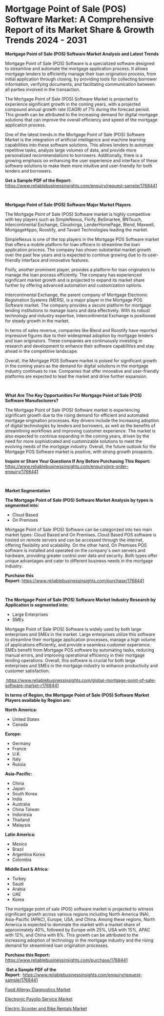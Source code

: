 <p><h1>Mortgage Point of Sale (POS) Software Market: A Comprehensive Report of its Market Share & Growth Trends 2024 - 2031</h1></p><p><strong>Mortgage Point of Sale (POS) Software Market Analysis and Latest Trends</strong></p>
<p><p>Mortgage Point of Sale (POS) Software is a specialized software designed to streamline and automate the mortgage application process. It allows mortgage lenders to efficiently manage their loan origination process, from initial application through closing, by providing tools for collecting borrower information, verifying documents, and facilitating communication between all parties involved in the transaction.</p><p>The Mortgage Point of Sale (POS) Software Market is projected to experience significant growth in the coming years, with a projected compound annual growth rate (CAGR) of 7% during the forecast period. This growth can be attributed to the increasing demand for digital mortgage solutions that can improve the overall efficiency and speed of the mortgage application process.</p><p>One of the latest trends in the Mortgage Point of Sale (POS) Software Market is the integration of artificial intelligence and machine learning capabilities into these software solutions. This allows lenders to automate repetitive tasks, analyze large volumes of data, and provide more personalized recommendations to borrowers. Additionally, there is a growing emphasis on enhancing the user experience and interface of these software solutions to make them more intuitive and user-friendly for both lenders and borrowers.</p></p>
<p><strong>Get a Sample PDF of the Report:&nbsp;</strong> <a href="https://www.reliablebusinessinsights.com/enquiry/request-sample/1768441">https://www.reliablebusinessinsights.com/enquiry/request-sample/1768441</a></p>
<p>&nbsp;</p>
<p><strong>Mortgage Point of Sale (POS) Software Major Market Players</strong></p>
<p><p>The Mortgage Point of Sale (POS) Software market is highly competitive with key players such as SimpleNexus, Floify, BeSmartee, BNTouch, Intercontinental Exchange, Cloudvirga, LenderHomePage, Blend, Maxwell, MortgageHippo, Roostify, and Tavant Technologies leading the market. </p><p>SimpleNexus is one of the top players in the Mortgage POS Software market that offers a mobile platform for loan officers to streamline the loan application process. The company has shown substantial market growth over the past few years and is expected to continue growing due to its user-friendly interface and innovative features.</p><p>Floify, another prominent player, provides a platform for loan originators to manage the loan process efficiently. The company has experienced significant market growth and is projected to expand its market share further by offering advanced automation and customization options.</p><p>Intercontinental Exchange, the parent company of Mortgage Electronic Registration Systems (MERS), is a major player in the Mortgage POS Software market. The company provides a secure platform for mortgage lending institutions to manage loans and data effectively. With its robust technology and industry expertise, Intercontinental Exchange is positioned for steady growth in the market.</p><p>In terms of sales revenue, companies like Blend and Roostify have reported impressive figures due to their widespread adoption by mortgage lenders and loan originators. These companies are continuously investing in research and development to enhance their software capabilities and stay ahead in the competitive landscape.</p><p>Overall, the Mortgage POS Software market is poised for significant growth in the coming years as the demand for digital solutions in the mortgage industry continues to rise. Companies that offer innovative and user-friendly platforms are expected to lead the market and drive further expansion.</p></p>
<p>&nbsp;</p>
<p><strong>What Are The Key Opportunities For Mortgage Point of Sale (POS) Software Manufacturers?</strong></p>
<p><p>The Mortgage Point of Sale (POS) Software market is experiencing significant growth due to the rising demand for efficient and automated mortgage origination processes. Key drivers include the increasing adoption of digital technologies by lenders and borrowers, as well as the benefits of streamlining workflows and improving customer experience. The market is also expected to continue expanding in the coming years, driven by the need for more sophisticated and customizable solutions to meet the evolving needs of the mortgage industry. Overall, the future outlook for the Mortgage POS Software market is positive, with strong growth prospects.</p></p>
<p><strong>Inquire or Share Your Questions If Any Before Purchasing This Report:</strong> <a href="https://www.reliablebusinessinsights.com/enquiry/pre-order-enquiry/1768441">https://www.reliablebusinessinsights.com/enquiry/pre-order-enquiry/1768441</a></p>
<p>&nbsp;</p>
<p><strong>Market Segmentation</strong></p>
<p><strong>The Mortgage Point of Sale (POS) Software Market Analysis by types is segmented into:</strong></p>
<p><ul><li>Cloud Based</li><li>On Premises</li></ul></p>
<p><p>Mortgage Point of Sale (POS) Software can be categorized into two main market types: Cloud Based and On Premises. Cloud Based POS software is hosted on remote servers and can be accessed through the internet, offering flexibility and scalability. On the other hand, On Premises POS software is installed and operated on the company's own servers and hardware, providing greater control over data and security. Both types offer unique advantages and cater to different business needs in the mortgage industry.</p></p>
<p><strong>Purchase this Report:&nbsp;</strong><a href="https://www.reliablebusinessinsights.com/purchase/1768441">https://www.reliablebusinessinsights.com/purchase/1768441</a></p>
<p>&nbsp;</p>
<p><strong>The Mortgage Point of Sale (POS) Software Market Industry Research by Application is segmented into:</strong></p>
<p><ul><li>Large Enterprises</li><li>SMEs</li></ul></p>
<p><p>Mortgage Point of Sale (POS) Software is widely used by both large enterprises and SMEs in the market. Large enterprises utilize this software to streamline their mortgage application processes, manage a high volume of applications efficiently, and provide a seamless customer experience. SMEs benefit from Mortgage POS software by automating tasks, reducing manual errors, and improving operational efficiency in their mortgage lending operations. Overall, this software is crucial for both large enterprises and SMEs in the mortgage industry to enhance productivity and customer satisfaction.</p></p>
<p><a href="https://www.reliablebusinessinsights.com/global-mortgage-point-of-sale-software-market-r1768441">&nbsp;https://www.reliablebusinessinsights.com/global-mortgage-point-of-sale-software-market-r1768441</a></p>
<p><strong>In terms of Region, the Mortgage Point of Sale (POS) Software Market Players available by Region are:</strong></p>
<p>
    <p> <strong> North America: </strong>
        <ul>
            <li>United States</li>
            <li>Canada</li>
        </ul>
        </p> 
    <p> <strong> Europe: </strong>
        <ul>
            <li>Germany</li>
            <li>France</li>
            <li>U.K.</li>
            <li>Italy</li>
            <li>Russia</li>
        </ul>
        </p> 
    <p> <strong> Asia-Pacific: </strong>
        <ul>
            <li>China</li>
            <li>Japan</li>
            <li>South Korea</li>
            <li>India</li>
            <li>Australia</li>
            <li>China Taiwan</li>
            <li>Indonesia</li>
            <li>Thailand</li>
            <li>Malaysia</li>
        </ul>
        </p> 
    <p> <strong> Latin America: </strong>
        <ul>
            <li>Mexico</li>
            <li>Brazil</li>
            <li>Argentina Korea</li>
            <li>Colombia</li>
        </ul>
        </p> 
    <p> <strong> Middle East & Africa: </strong>
        <ul>
            <li>Turkey</li>
            <li>Saudi</li>
            <li>Arabia</li>
            <li>UAE</li>
            <li>Korea</li>
        </ul>
    </p>
    </p>
<p><p>The mortgage point of sale (POS) software market is projected to witness significant growth across various regions including North America (NA), Asia-Pacific (APAC), Europe, USA, and China. Among these regions, North America is expected to dominate the market with a market share of approximately 40%, followed by Europe with 25%, USA with 15%, APAC with 12%, and China with 8%. This growth can be attributed to the increasing adoption of technology in the mortgage industry and the rising demand for streamlined loan origination processes.</p></p>
<p><strong>Purchase this Report: </strong><a href="https://www.reliablebusinessinsights.com/purchase/1768441">https://www.reliablebusinessinsights.com/purchase/1768441</a></p>
<p>&nbsp;<strong>Get a Sample PDF of the Report:&nbsp;&nbsp;</strong><a href="https://www.reliablebusinessinsights.com/enquiry/request-sample/1768441">https://www.reliablebusinessinsights.com/enquiry/request-sample/1768441</a></p>
<p><strong></strong></p>
<p><p><a href="https://github.com/gracielawharr/Market-Research-Report-List-2/blob/main/food-allergy-diagnostics-market.md">Food Allergy Diagnostics Market</a></p><p><a href="https://github.com/edytherolanlouisejk1miz0wig/Market-Research-Report-List-3/blob/main/electronic-payslip-service-market.md">Electronic Payslip Service Market</a></p><p><a href="https://github.com/JennyferFeil2023/Market-Research-Report-List-1/blob/main/electric-scooter-and-bike-rentals-market.md">Electric Scooter and Bike Rentals Market</a></p></p>